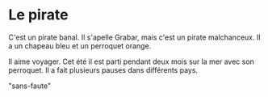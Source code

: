 # Le pirate
C'est un pirate banal.
Il s'apelle Grabar, mais c'est un pirate malchanceux.
Il a un chapeau bleu et un perroquet orange.

Il aime voyager. Cet été il est parti pendant deux mois sur la mer avec son perroquet.
Il a fait plusieurs pauses dans différents pays.







"sans-faute"
